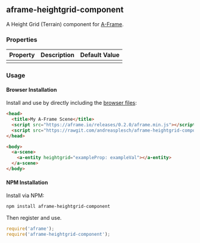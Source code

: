 ## aframe-heightgrid-component

A Height Grid (Terrain) component for [A-Frame](https://aframe.io).

### Properties

| Property | Description | Default Value |
| -------- | ----------- | ------------- |
|          |             |               |

### Usage

#### Browser Installation

Install and use by directly including the [browser files](dist):

```html
<head>
  <title>My A-Frame Scene</title>
  <script src="https://aframe.io/releases/0.2.0/aframe.min.js"></script>
  <script src="https://rawgit.com/andreasplesch/aframe-heightgrid-component/master/dist/aframe-heightgrid-component.min.js"></script>
</head>

<body>
  <a-scene>
    <a-entity heightgrid="exampleProp: exampleVal"></a-entity>
  </a-scene>
</body>
```

#### NPM Installation

Install via NPM:

```bash
npm install aframe-heightgrid-component
```

Then register and use.

```js
require('aframe');
require('aframe-heightgrid-component');
```
